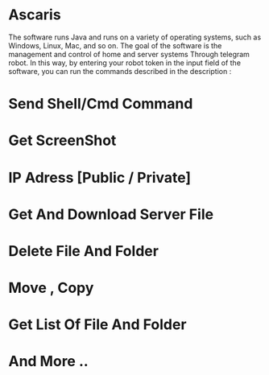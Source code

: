 # Ascaris
The software runs Java and runs on a variety of operating systems, such as Windows, Linux, Mac, and so on. The goal of the software is the management and control of home and server systems Through telegram robot.
In this way, by entering your robot token in the input field of the software, you can run the commands described in the description :

# Send Shell/Cmd Command
# Get ScreenShot
# IP Adress [Public / Private]
# Get And Download Server File
# Delete File And Folder
# Move , Copy 
# Get List Of File And Folder
# And More ..
